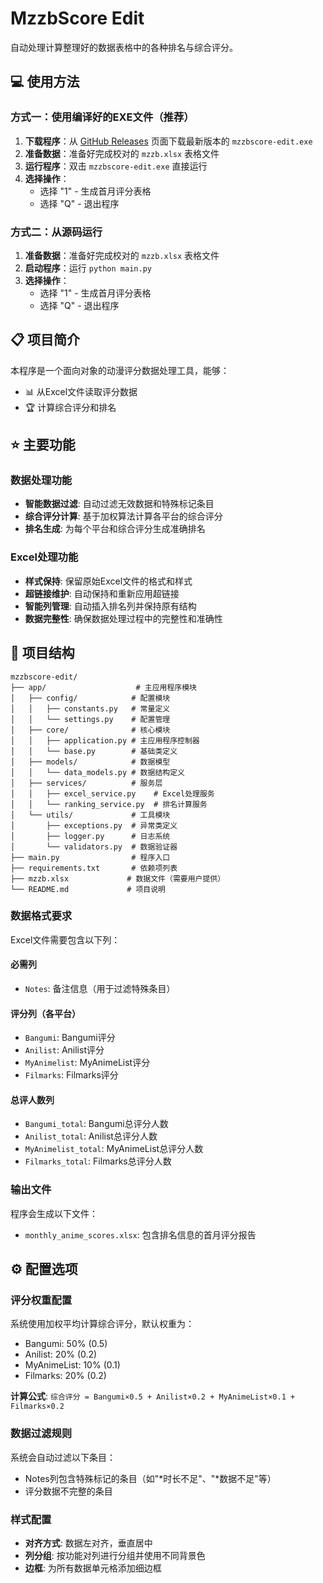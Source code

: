 # MzzbScore Edit
自动处理计算整理好的数据表格中的各种排名与综合评分。

## 💻 使用方法

### 方式一：使用编译好的EXE文件（推荐）

1. **下载程序**：从 [GitHub Releases](https://github.com/your-repo/releases) 页面下载最新版本的 `mzzbscore-edit.exe`
2. **准备数据**：准备好完成校对的 `mzzb.xlsx` 表格文件
3. **运行程序**：双击 `mzzbscore-edit.exe` 直接运行
4. **选择操作**：
   - 选择 "1" - 生成首月评分表格
   - 选择 "Q" - 退出程序

### 方式二：从源码运行

1. **准备数据**：准备好完成校对的 `mzzb.xlsx` 表格文件
2. **启动程序**：运行 `python main.py`
3. **选择操作**：
   - 选择 "1" - 生成首月评分表格
   - 选择 "Q" - 退出程序


## 📋 项目简介

本程序是一个面向对象的动漫评分数据处理工具，能够：

- 📊 从Excel文件读取评分数据
- 🏆 计算综合评分和排名

## ⭐ 主要功能

### 数据处理功能
- **智能数据过滤**: 自动过滤无效数据和特殊标记条目
- **综合评分计算**: 基于加权算法计算各平台的综合评分
- **排名生成**: 为每个平台和综合评分生成准确排名

### Excel处理功能
- **样式保持**: 保留原始Excel文件的格式和样式
- **超链接维护**: 自动保持和重新应用超链接
- **智能列管理**: 自动插入排名列并保持原有结构
- **数据完整性**: 确保数据处理过程中的完整性和准确性

## 📁 项目结构

```
mzzbscore-edit/
├── app/                    # 主应用程序模块
│   ├── config/            # 配置模块
│   │   ├── constants.py   # 常量定义
│   │   └── settings.py    # 配置管理
│   ├── core/              # 核心模块
│   │   ├── application.py # 主应用程序控制器
│   │   └── base.py        # 基础类定义
│   ├── models/            # 数据模型
│   │   └── data_models.py # 数据结构定义
│   ├── services/          # 服务层
│   │   ├── excel_service.py    # Excel处理服务
│   │   └── ranking_service.py  # 排名计算服务
│   └── utils/             # 工具模块
│       ├── exceptions.py  # 异常类定义
│       ├── logger.py      # 日志系统
│       └── validators.py  # 数据验证器
├── main.py                # 程序入口
├── requirements.txt       # 依赖项列表
├── mzzb.xlsx             # 数据文件（需要用户提供）
└── README.md             # 项目说明
```

### 数据格式要求

Excel文件需要包含以下列：

#### 必需列
- `Notes`: 备注信息（用于过滤特殊条目）

#### 评分列（各平台）
- `Bangumi`: Bangumi评分
- `Anilist`: Anilist评分
- `MyAnimelist`: MyAnimeList评分
- `Filmarks`: Filmarks评分

#### 总评人数列
- `Bangumi_total`: Bangumi总评分人数
- `Anilist_total`: Anilist总评分人数
- `MyAnimelist_total`: MyAnimeList总评分人数
- `Filmarks_total`: Filmarks总评分人数

### 输出文件

程序会生成以下文件：
- `monthly_anime_scores.xlsx`: 包含排名信息的首月评分报告

## ⚙️ 配置选项

### 评分权重配置

系统使用加权平均计算综合评分，默认权重为：
- Bangumi: 50% (0.5)
- Anilist: 20% (0.2)
- MyAnimeList: 10% (0.1)
- Filmarks: 20% (0.2)

**计算公式**: `综合评分 = Bangumi×0.5 + Anilist×0.2 + MyAnimeList×0.1 + Filmarks×0.2`

### 数据过滤规则

系统会自动过滤以下条目：
- Notes列包含特殊标记的条目（如"*时长不足"、"*数据不足"等）
- 评分数据不完整的条目

### 样式配置

- **对齐方式**: 数据左对齐，垂直居中
- **列分组**: 按功能对列进行分组并使用不同背景色
- **边框**: 为所有数据单元格添加细边框